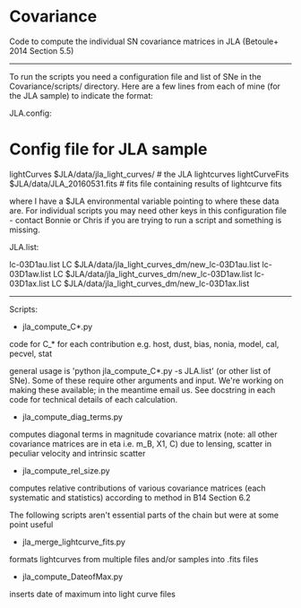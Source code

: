 # Covariance

Code to compute the individual SN covariance matrices in JLA (Betoule+ 2014 Section 5.5) 

---

To run the scripts you need a configuration file and list of SNe in the Covariance/scripts/ directory. Here are a   few lines from each of mine (for the JLA sample) to indicate the format:

JLA.config:

# Config file for JLA sample
lightCurves   	      $JLA/data/jla_light_curves/     # the JLA lightcurves
lightCurveFits        $JLA/data/JLA_20160531.fits     # fits file containing results of lightcurve fits

where I have a $JLA environmental variable pointing to where these data are. For individual scripts you may need other keys in this configuration file - contact Bonnie or Chris if you are trying to run a script and something is missing.

JLA.list:

lc-03D1au.list LC $JLA/data/jla_light_curves_dm/new_lc-03D1au.list
lc-03D1aw.list LC $JLA/data/jla_light_curves_dm/new_lc-03D1aw.list
lc-03D1ax.list LC $JLA/data/jla_light_curves_dm/new_lc-03D1ax.list

---

Scripts:

- jla_compute_C*.py

code for C_* for each contribution e.g. host, dust, bias, nonia, model, cal, pecvel, stat

general usage is 'python jla_compute_C*.py -s JLA.list' (or other list of SNe). Some of these require other arguments and input. We're working on making these available; in the meantime email us. See docstring in each code for technical details of each calculation.

- jla_compute_diag_terms.py

computes diagonal terms in magnitude covariance matrix (note: all other covariance matrices are in eta i.e. m_B, X1, C) due to lensing, scatter in peculiar velocity and intrinsic scatter

- jla_compute_rel_size.py

computes relative contributions of various covariance matrices (each systematic and statistics) according to method in B14 Section 6.2


The following scripts aren't essential parts of the chain but were at some point useful

- jla_merge_lightcurve_fits.py

formats lightcurves from multiple files and/or samples into .fits files

- jla_compute_DateofMax.py

inserts date of maximum into light curve files


